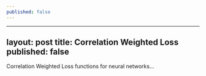 ```yaml
---
published: false
---
```

___
layout: post
title: Correlation Weighted Loss
published: false
---

Correlation Weighted Loss functions for neural networks...


